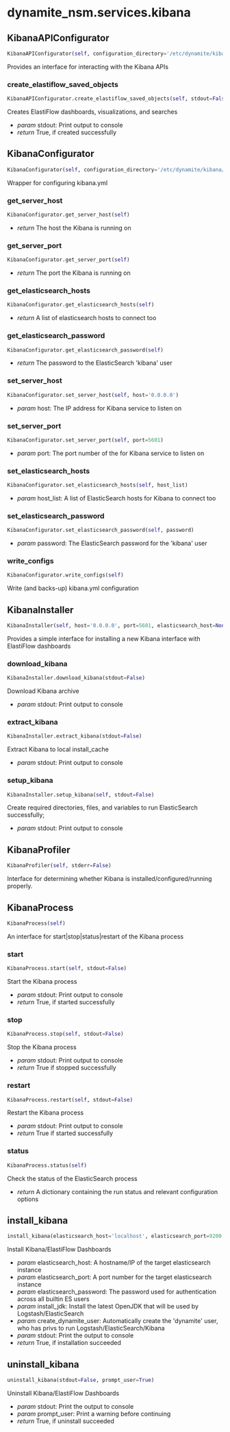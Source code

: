 # dynamite_nsm.services.kibana

## KibanaAPIConfigurator
```python
KibanaAPIConfigurator(self, configuration_directory='/etc/dynamite/kibana/')
```

Provides an interface for interacting with the Kibana APIs

### create_elastiflow_saved_objects
```python
KibanaAPIConfigurator.create_elastiflow_saved_objects(self, stdout=False)
```

Creates ElastiFlow dashboards, visualizations, and searches

- *param* stdout: Print output to console
- *return* True, if created successfully

## KibanaConfigurator
```python
KibanaConfigurator(self, configuration_directory='/etc/dynamite/kibana/')
```

Wrapper for configuring kibana.yml

### get_server_host
```python
KibanaConfigurator.get_server_host(self)
```

- *return* The host the Kibana is running on

### get_server_port
```python
KibanaConfigurator.get_server_port(self)
```

- *return* The port the Kibana is running on

### get_elasticsearch_hosts
```python
KibanaConfigurator.get_elasticsearch_hosts(self)
```

- *return* A list of elasticsearch hosts to connect too

### get_elasticsearch_password
```python
KibanaConfigurator.get_elasticsearch_password(self)
```

- *return* The password to the ElasticSearch 'kibana' user

### set_server_host
```python
KibanaConfigurator.set_server_host(self, host='0.0.0.0')
```

- *param* host: The IP address for Kibana service to listen on

### set_server_port
```python
KibanaConfigurator.set_server_port(self, port=5601)
```

- *param* port: The port number of the for Kibana service to listen on

### set_elasticsearch_hosts
```python
KibanaConfigurator.set_elasticsearch_hosts(self, host_list)
```

- *param* host_list: A list of ElasticSearch hosts for Kibana to connect too

### set_elasticsearch_password
```python
KibanaConfigurator.set_elasticsearch_password(self, password)
```

- *param* password: The ElasticSearch password for the 'kibana' user

### write_configs
```python
KibanaConfigurator.write_configs(self)
```

Write (and backs-up) kibana.yml configuration

## KibanaInstaller
```python
KibanaInstaller(self, host='0.0.0.0', port=5601, elasticsearch_host=None, elasticsearch_port=None, elasticsearch_password='changeme', install_directory='/opt/dynamite/kibana/', configuration_directory='/etc/dynamite/kibana/', log_directory='/var/log/dynamite/kibana/')
```

Provides a simple interface for installing a new Kibana interface with ElastiFlow dashboards

### download_kibana
```python
KibanaInstaller.download_kibana(stdout=False)
```

Download Kibana archive

- *param* stdout: Print output to console

### extract_kibana
```python
KibanaInstaller.extract_kibana(stdout=False)
```

Extract Kibana to local install_cache

- *param* stdout: Print output to console

### setup_kibana
```python
KibanaInstaller.setup_kibana(self, stdout=False)
```

Create required directories, files, and variables to run ElasticSearch successfully;

- *param* stdout: Print output to console

## KibanaProfiler
```python
KibanaProfiler(self, stderr=False)
```

Interface for determining whether Kibana is installed/configured/running properly.

## KibanaProcess
```python
KibanaProcess(self)
```

An interface for start|stop|status|restart of the Kibana process

### start
```python
KibanaProcess.start(self, stdout=False)
```

Start the Kibana process

- *param* stdout: Print output to console
- *return* True, if started successfully

### stop
```python
KibanaProcess.stop(self, stdout=False)
```

Stop the Kibana process

- *param* stdout: Print output to console
- *return* True if stopped successfully

### restart
```python
KibanaProcess.restart(self, stdout=False)
```

Restart the Kibana process

- *param* stdout: Print output to console
- *return* True if started successfully

### status
```python
KibanaProcess.status(self)
```

Check the status of the ElasticSearch process

- *return* A dictionary containing the run status and relevant configuration options

## install_kibana
```python
install_kibana(elasticsearch_host='localhost', elasticsearch_port=9200, elasticsearch_password='changeme', install_jdk=True, create_dynamite_user=True, stdout=False)
```

Install Kibana/ElastiFlow Dashboards

- *param* elasticsearch_host: A hostname/IP of the target elasticsearch instance
- *param* elasticsearch_port: A port number for the target elasticsearch instance
- *param* elasticsearch_password: The password used for authentication across all builtin ES users
- *param* install_jdk: Install the latest OpenJDK that will be used by Logstash/ElasticSearch
- *param* create_dynamite_user: Automatically create the 'dynamite' user, who has privs to run
Logstash/ElasticSearch/Kibana
- *param* stdout: Print the output to console
- *return* True, if installation succeeded

## uninstall_kibana
```python
uninstall_kibana(stdout=False, prompt_user=True)
```

Uninstall Kibana/ElastiFlow Dashboards

- *param* stdout: Print the output to console
- *param* prompt_user: Print a warning before continuing
- *return* True, if uninstall succeeded

